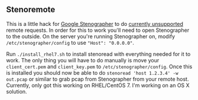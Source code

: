 ## Stenoremote

This is a little hack for [Google Stenographer](https://github.com/google/stenographer) to do [currently unsupported](https://github.com/google/stenographer/blob/master/DESIGN.md#serving-data) remote requests. In order for this to work you'll need to open Stenographer to the outside. On the server you're running Stenographer on, modify `/etc/stenographer/config` to use `"Host": "0.0.0.0"`.

Run `./install_rhel7.sh` to install stenoread with everything needed for it to work. The only thing you will have to do manually is move your `client_cert.pem` and `client_key.pem` to `/etc/stenographer/config`. Once this is installed you should now be able to do `stenoread 'host 1.2.3.4' -w out.pcap` or similar to grab pcap from Stenographer from your remote host. Currently, only got this working on RHEL/CentOS 7. I'm working on an OS X solution.
